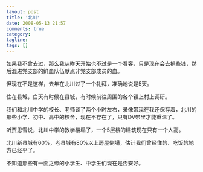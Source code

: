 ```yaml
---
layout: post
title: '北川'
date: 2008-05-13 21:57
comments: true
category: 
tagline: 
tags: []
---
```

    

如果我不曾去过，那么我从昨天开始也不过是一个看客，只是现在会去捐些钱，然后混进党支部的鲜血队伍献点非党支部成员的血。

但现在不是这样，去年在北川过了一个礼拜，准确地说是5天。

住在县城，白天有时候在县城，有时候前往周围的各个镇上村上调研。

我们和北川中学的校长、老师谈了两个小时左右，录像带现在我还保存着，北川的那些小学、初中、高中的校舍，现在不存在了，只有DV带里才能重温了。

听贾思雪说，北川中学的教学楼塌了，一个5层楼的建筑现在只有一个人高。

北川新县城有60%，老县城有80%以上房屋倒塌，估计我们曾经住的、吃饭的地方已经平了。

不知道那些有一面之缘的小学生、中学生们现在是否安好。
